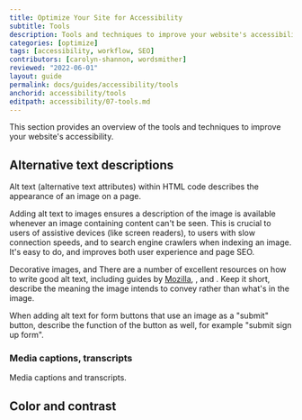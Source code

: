 ```yaml
---
title: Optimize Your Site for Accessibility
subtitle: Tools
description: Tools and techniques to improve your website's accessibility
categories: [optimize]
tags: [accessibility, workflow, SEO]
contributors: [carolyn-shannon, wordsmither]
reviewed: "2022-06-01"
layout: guide
permalink: docs/guides/accessibility/tools
anchorid: accessibility/tools
editpath: accessibility/07-tools.md
---
```


This section provides an overview of the tools and techniques to improve your website's accessibility.

## Alternative text descriptions

Alt text (alternative text attributes) within HTML code describes the appearance of an image on a page. 

Adding alt text to images ensures a description of the image is available whenever an image containing content can't be seen. This is crucial to users of assistive devices (like screen readers), to users with slow connection speeds, and to search engine crawlers when indexing an image. It's easy to do, and improves both user experience and page SEO.

Decorative images, and There are a number of excellent resources on how to write good alt text, including guides by [Mozilla](https://moz.com/learn/seo/alt-text), [](), and [](). Keep it short, describe the meaning the image intends to convey rather than what's in the image. 

When adding alt text for form buttons that use an image as a "submit" button, describe the function of the button as well, for example "submit sign up form". 

### Media captions, transcripts

Media captions and transcripts.

## Color and contrast



